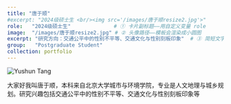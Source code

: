 ```yaml
---
title: "唐于顺"
#excerpt: "2024级硕士生 <br/><img src='/images/唐于顺resize2.jpg'>"
role:   "2024级硕士生"              # ① 卡片副标题——用自定义变量 role
image:  "/images/唐于顺resize2.jpg" # ② 头像路径——模板会渲染成小圆图
excerpt: "研究方向：交通公平中的性别不平等、交通文化与性别刻板印象"  # ③ 简短文字摘要
group:   "Postgraduate Student" 
collection: portfolio
---
```



![Yushun Tang](/images/唐于顺.jpg)

大家好我叫唐于顺，本科来自北京大学城市与环境学院，专业是人文地理与城乡规划。研究兴趣包括交通公平中的性别不平等、交通文化与性别刻板印象等

